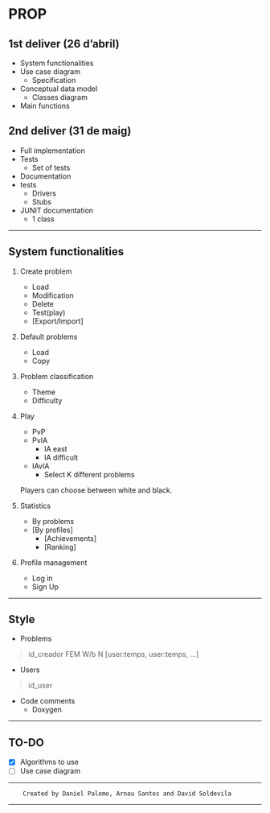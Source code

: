 # PROP
 
## 1st deliver (26 d’abril)

- System functionalities
- Use case diagram
    - Specification
- Conceptual data model
    - Classes diagram
- Main functions

## 2nd deliver (31 de maig)

- Full implementation
- Tests
    - Set of tests
- Documentation
- tests
    - Drivers
    - Stubs
- JUNIT documentation
    - 1 class

---

## System functionalities

1. Create problem
    - Load
    - Modification
    - Delete
    - Test(play)
    - [Export/Import]
2. Default problems
    - Load
    - Copy
3. Problem classification
    - Theme
    - Difficulty
4. Play
    - PvP
    - PvIA
        - IA east
        - IA difficult
    - IAvIA
        - Select K different problems

    Players can choose between white and black.

5. Statistics 
    - By problems
    - [By profiles]
        - [Achievements]
        - [Ranking]

6. Profile management
    - Log in
    - Sign Up
    
---

## Style

- Problems

> id_creador FEM W/b N [user:temps, user:temps, ...]

- Users

> id_user 

- Code comments
    - Doxygen
---

## TO-DO

- [x] Algorithms to use
- [ ] Use case diagram

---
        Created by Daniel Palomo, Arnau Santos and David Soldevila
---